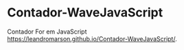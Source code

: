 # Contador-WaveJavaScript
Contador For em JavaScript  
https://leandromarson.github.io/Contador-WaveJavaScript/.
